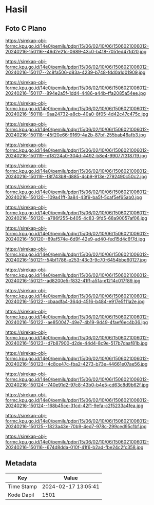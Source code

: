 # Hasil

## Foto C Plano

https://sirekap-obj-formc.kpu.go.id/14e0/pemilu/pdpr/15/06/02/10/06/1506021006012-20240216-150116--46d2e21c-0689-43c0-b418-7051ed47fd20.jpg

https://sirekap-obj-formc.kpu.go.id/14e0/pemilu/pdpr/15/06/02/10/06/1506021006012-20240216-150117--2c8fa506-d83a-4239-b748-fdd0a1d01909.jpg

https://sirekap-obj-formc.kpu.go.id/14e0/pemilu/pdpr/15/06/02/10/06/1506021006012-20240216-150117--894e2a5f-1dd4-4486-a44b-ffa2085a54ee.jpg

https://sirekap-obj-formc.kpu.go.id/14e0/pemilu/pdpr/15/06/02/10/06/1506021006012-20240216-150118--9aa24732-a8cb-40a0-8f05-4d42c47c475c.jpg

https://sirekap-obj-formc.kpu.go.id/14e0/pemilu/pdpr/15/06/02/10/06/1506021006012-20240216-150118--45f20e66-9169-4a2b-87bf-255bab46afb3.jpg

https://sirekap-obj-formc.kpu.go.id/14e0/pemilu/pdpr/15/06/02/10/06/1506021006012-20240216-150119--d18224a0-304d-4492-b8e4-99077f3187f9.jpg

https://sirekap-obj-formc.kpu.go.id/14e0/pemilu/pdpr/15/06/02/10/06/1506021006012-20240216-150119--f8f743b8-d885-4cb9-913e-2792490c50c2.jpg

https://sirekap-obj-formc.kpu.go.id/14e0/pemilu/pdpr/15/06/02/10/06/1506021006012-20240216-150120--109a41ff-3a84-43f9-ba5f-5caf5ef65ab0.jpg

https://sirekap-obj-formc.kpu.go.id/14e0/pemilu/pdpr/15/06/02/10/06/1506021006012-20240216-150120--a786f255-b405-4c83-9fd5-68a90057af06.jpg

https://sirekap-obj-formc.kpu.go.id/14e0/pemilu/pdpr/15/06/02/10/06/1506021006012-20240216-150120--89af574e-6d9f-42e9-ad40-fed15d4c6f7d.jpg

https://sirekap-obj-formc.kpu.go.id/14e0/pemilu/pdpr/15/06/02/10/06/1506021006012-20240216-150121--54bf1786-e253-43c3-9c70-6454bbe60127.jpg

https://sirekap-obj-formc.kpu.go.id/14e0/pemilu/pdpr/15/06/02/10/06/1506021006012-20240216-150121--ad8200e5-f832-41ff-a51a-e1214c017f89.jpg

https://sirekap-obj-formc.kpu.go.id/14e0/pemilu/pdpr/15/06/02/10/06/1506021006012-20240216-150122--cbaadfa4-364d-4516-b484-e917e5f11a2e.jpg

https://sirekap-obj-formc.kpu.go.id/14e0/pemilu/pdpr/15/06/02/10/06/1506021006012-20240216-150122--ae850047-49e7-4b19-9d49-4faef6ec4b36.jpg

https://sirekap-obj-formc.kpu.go.id/14e0/pemilu/pdpr/15/06/02/10/06/1506021006012-20240216-150123--d7b87900-d2de-44d4-8c9e-517b7daaf81b.jpg

https://sirekap-obj-formc.kpu.go.id/14e0/pemilu/pdpr/15/06/02/10/06/1506021006012-20240216-150123--4c8ce47c-fba2-4273-b73e-44661e07ae56.jpg

https://sirekap-obj-formc.kpu.go.id/14e0/pemilu/pdpr/15/06/02/10/06/1506021006012-20240216-150124--740e91d2-97c8-43b0-b4e5-cd63c8d9b62f.jpg

https://sirekap-obj-formc.kpu.go.id/14e0/pemilu/pdpr/15/06/02/10/06/1506021006012-20240216-150124--168b45ce-31cd-42f1-9efa-c2f5233a4fea.jpg

https://sirekap-obj-formc.kpu.go.id/14e0/pemilu/pdpr/15/06/02/10/06/1506021006012-20240216-150125--1823a43e-70b9-4ed7-978c-299ced95c1bf.jpg

https://sirekap-obj-formc.kpu.go.id/14e0/pemilu/pdpr/15/06/02/10/06/1506021006012-20240216-150116--674d8dda-010f-41f6-b2ad-fbe24c2fc358.jpg


## Metadata

| Key        | Value               |
| ---------- | ------------------- |
| Time Stamp | 2024-02-17 13:05:41 |
| Kode Dapil | 1501                |




